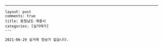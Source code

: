 ---
    layout: post
    comments: true
    title: 충청남도 계룡시
    categories: [실거래가]
    ---

    2021-06-29 실거래 정보가 없습니다.

    